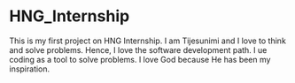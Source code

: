 # HNG_Internship
This is my first project on HNG Internship.
I am Tijesunimi and I love to think and solve problems. Hence, I love the software development path. I ue coding as a tool to solve problems. I love God because He has been my inspiration.
